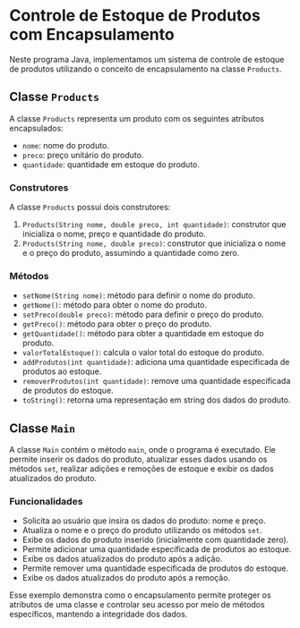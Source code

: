   # Controle de Estoque de Produtos com Encapsulamento

Neste programa Java, implementamos um sistema de controle de estoque de produtos utilizando o conceito de encapsulamento na classe `Products`.

## Classe `Products`

A classe `Products` representa um produto com os seguintes atributos encapsulados:

- `nome`: nome do produto.
- `preco`: preço unitário do produto.
- `quantidade`: quantidade em estoque do produto.

### Construtores

A classe `Products` possui dois construtores:

1. `Products(String nome, double preco, int quantidade)`: construtor que inicializa o nome, preço e quantidade do produto.
2. `Products(String nome, double preco)`: construtor que inicializa o nome e o preço do produto, assumindo a quantidade como zero.

### Métodos

- `setNome(String nome)`: método para definir o nome do produto.
- `getNome()`: método para obter o nome do produto.
- `setPreco(double preco)`: método para definir o preço do produto.
- `getPreco()`: método para obter o preço do produto.
- `getQuantidade()`: método para obter a quantidade em estoque do produto.
- `valorTotalEstoque()`: calcula o valor total do estoque do produto.
- `addProdutos(int quantidade)`: adiciona uma quantidade especificada de produtos ao estoque.
- `removerProdutos(int quantidade)`: remove uma quantidade especificada de produtos do estoque.
- `toString()`: retorna uma representação em string dos dados do produto.

## Classe `Main`

A classe `Main` contém o método `main`, onde o programa é executado. Ele permite inserir os dados do produto, atualizar esses dados usando os métodos `set`, realizar adições e remoções de estoque e exibir os dados atualizados do produto.

### Funcionalidades

- Solicita ao usuário que insira os dados do produto: nome e preço.
- Atualiza o nome e o preço do produto utilizando os métodos `set`.
- Exibe os dados do produto inserido (inicialmente com quantidade zero).
- Permite adicionar uma quantidade especificada de produtos ao estoque.
- Exibe os dados atualizados do produto após a adição.
- Permite remover uma quantidade especificada de produtos do estoque.
- Exibe os dados atualizados do produto após a remoção.

Esse exemplo demonstra como o encapsulamento permite proteger os atributos de uma classe e controlar seu acesso por meio de métodos específicos, mantendo a integridade dos dados.



